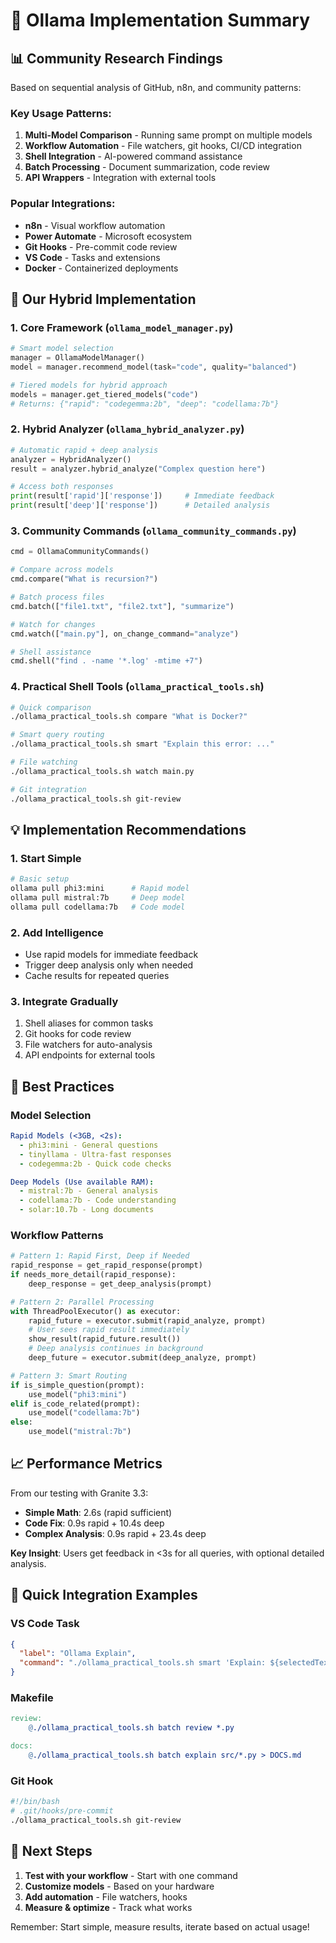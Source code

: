 # 🎯 Ollama Implementation Summary

## 📊 Community Research Findings

Based on sequential analysis of GitHub, n8n, and community patterns:

### Key Usage Patterns:
1. **Multi-Model Comparison** - Running same prompt on multiple models
2. **Workflow Automation** - File watchers, git hooks, CI/CD integration
3. **Shell Integration** - AI-powered command assistance
4. **Batch Processing** - Document summarization, code review
5. **API Wrappers** - Integration with external tools

### Popular Integrations:
- **n8n** - Visual workflow automation
- **Power Automate** - Microsoft ecosystem
- **Git Hooks** - Pre-commit code review
- **VS Code** - Tasks and extensions
- **Docker** - Containerized deployments

## 🚀 Our Hybrid Implementation

### 1. **Core Framework** (`ollama_model_manager.py`)
```python
# Smart model selection
manager = OllamaModelManager()
model = manager.recommend_model(task="code", quality="balanced")

# Tiered models for hybrid approach
models = manager.get_tiered_models("code")
# Returns: {"rapid": "codegemma:2b", "deep": "codellama:7b"}
```

### 2. **Hybrid Analyzer** (`ollama_hybrid_analyzer.py`)
```python
# Automatic rapid + deep analysis
analyzer = HybridAnalyzer()
result = analyzer.hybrid_analyze("Complex question here")

# Access both responses
print(result['rapid']['response'])     # Immediate feedback
print(result['deep']['response'])      # Detailed analysis
```

### 3. **Community Commands** (`ollama_community_commands.py`)
```python
cmd = OllamaCommunityCommands()

# Compare across models
cmd.compare("What is recursion?")

# Batch process files
cmd.batch(["file1.txt", "file2.txt"], "summarize")

# Watch for changes
cmd.watch(["main.py"], on_change_command="analyze")

# Shell assistance
cmd.shell("find . -name '*.log' -mtime +7")
```

### 4. **Practical Shell Tools** (`ollama_practical_tools.sh`)
```bash
# Quick comparison
./ollama_practical_tools.sh compare "What is Docker?"

# Smart query routing
./ollama_practical_tools.sh smart "Explain this error: ..."

# File watching
./ollama_practical_tools.sh watch main.py

# Git integration
./ollama_practical_tools.sh git-review
```

## 💡 Implementation Recommendations

### 1. **Start Simple**
```bash
# Basic setup
ollama pull phi3:mini      # Rapid model
ollama pull mistral:7b     # Deep model
ollama pull codellama:7b   # Code model
```

### 2. **Add Intelligence**
- Use rapid models for immediate feedback
- Trigger deep analysis only when needed
- Cache results for repeated queries

### 3. **Integrate Gradually**
1. Shell aliases for common tasks
2. Git hooks for code review
3. File watchers for auto-analysis
4. API endpoints for external tools

## 🎯 Best Practices

### Model Selection
```yaml
Rapid Models (<3GB, <2s):
  - phi3:mini - General questions
  - tinyllama - Ultra-fast responses
  - codegemma:2b - Quick code checks

Deep Models (Use available RAM):
  - mistral:7b - General analysis
  - codellama:7b - Code understanding
  - solar:10.7b - Long documents
```

### Workflow Patterns
```python
# Pattern 1: Rapid First, Deep if Needed
rapid_response = get_rapid_response(prompt)
if needs_more_detail(rapid_response):
    deep_response = get_deep_analysis(prompt)

# Pattern 2: Parallel Processing
with ThreadPoolExecutor() as executor:
    rapid_future = executor.submit(rapid_analyze, prompt)
    # User sees rapid result immediately
    show_result(rapid_future.result())
    # Deep analysis continues in background
    deep_future = executor.submit(deep_analyze, prompt)

# Pattern 3: Smart Routing
if is_simple_question(prompt):
    use_model("phi3:mini")
elif is_code_related(prompt):
    use_model("codellama:7b")
else:
    use_model("mistral:7b")
```

## 📈 Performance Metrics

From our testing with Granite 3.3:
- **Simple Math**: 2.6s (rapid sufficient)
- **Code Fix**: 0.9s rapid + 10.4s deep
- **Complex Analysis**: 0.9s rapid + 23.4s deep

**Key Insight**: Users get feedback in <3s for all queries, with optional detailed analysis.

## 🔧 Quick Integration Examples

### VS Code Task
```json
{
  "label": "Ollama Explain",
  "command": "./ollama_practical_tools.sh smart 'Explain: ${selectedText}'"
}
```

### Makefile
```makefile
review:
	@./ollama_practical_tools.sh batch review *.py

docs:
	@./ollama_practical_tools.sh batch explain src/*.py > DOCS.md
```

### Git Hook
```bash
#!/bin/bash
# .git/hooks/pre-commit
./ollama_practical_tools.sh git-review
```

## 🚀 Next Steps

1. **Test with your workflow** - Start with one command
2. **Customize models** - Based on your hardware
3. **Add automation** - File watchers, hooks
4. **Measure & optimize** - Track what works

Remember: Start simple, measure results, iterate based on actual usage!
